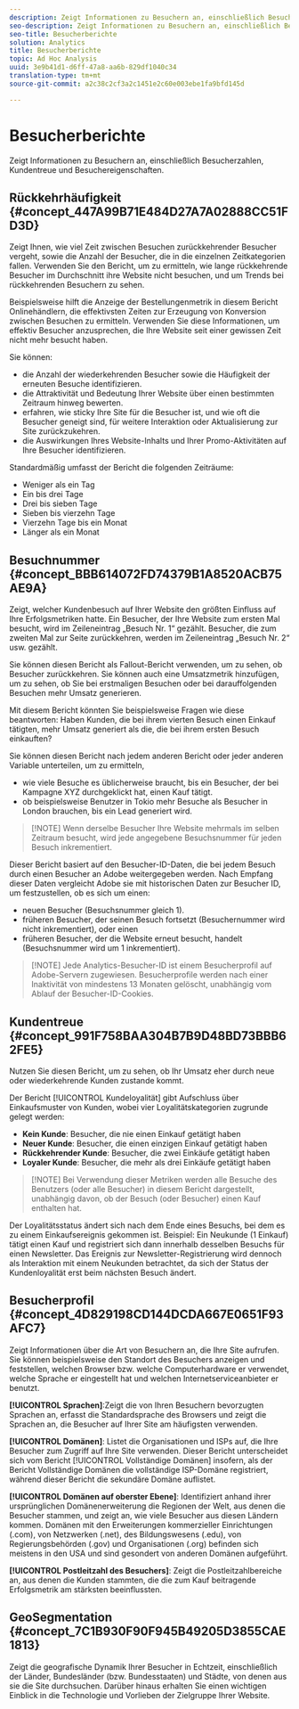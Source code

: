 ```yaml
---
description: Zeigt Informationen zu Besuchern an, einschließlich Besucherzahlen, Kundentreue und Besuchereigenschaften.
seo-description: Zeigt Informationen zu Besuchern an, einschließlich Besucherzahlen, Kundentreue und Besuchereigenschaften.
seo-title: Besucherberichte
solution: Analytics
title: Besucherberichte
topic: Ad Hoc Analysis
uuid: 3e9b41d1-d6ff-47a8-aa6b-829df1040c34
translation-type: tm+mt
source-git-commit: a2c38c2cf3a2c1451e2c60e003ebe1fa9bfd145d

---
```



# Besucherberichte

Zeigt Informationen zu Besuchern an, einschließlich Besucherzahlen, Kundentreue und Besuchereigenschaften.

## Rückkehrhäufigkeit {#concept_447A99B71E484D27A7A02888CC51FD3D}

Zeigt Ihnen, wie viel Zeit zwischen Besuchen zurückkehrender Besucher vergeht, sowie die Anzahl der Besucher, die in die einzelnen Zeitkategorien fallen. Verwenden Sie den Bericht, um zu ermitteln, wie lange rückkehrende Besucher im Durchschnitt ihre Website nicht besuchen, und um Trends bei rückkehrenden Besuchern zu sehen.

<!-- 

c_reports_return_freq.xml

 -->

Beispielsweise hilft die Anzeige der Bestellungenmetrik in diesem Bericht Onlinehändlern, die effektivsten Zeiten zur Erzeugung von Konversion zwischen Besuchen zu ermitteln. Verwenden Sie diese Informationen, um effektiv Besucher anzusprechen, die Ihre Website seit einer gewissen Zeit nicht mehr besucht haben.

Sie können:

* die Anzahl der wiederkehrenden Besucher sowie die Häufigkeit der erneuten Besuche identifizieren.
* die Attraktivität und Bedeutung Ihrer Website über einen bestimmten Zeitraum hinweg bewerten.
* erfahren, wie sticky Ihre Site für die Besucher ist, und wie oft die Besucher geneigt sind, für weitere Interaktion oder Aktualisierung zur Site zurückzukehren.
* die Auswirkungen Ihres Website-Inhalts und Ihrer Promo-Aktivitäten auf Ihre Besucher identifizieren.

Standardmäßig umfasst der Bericht die folgenden Zeiträume:

* Weniger als ein Tag
* Ein bis drei Tage
* Drei bis sieben Tage
* Sieben bis vierzehn Tage
* Vierzehn Tage bis ein Monat
* Länger als ein Monat

## Besuchnummer {#concept_BBB614072FD74379B1A8520ACB75AE9A}

Zeigt, welcher Kundenbesuch auf Ihrer Website den größten Einfluss auf Ihre Erfolgsmetriken hatte. Ein Besucher, der Ihre Website zum ersten Mal besucht, wird im Zeileneintrag „Besuch Nr. 1“ gezählt. Besucher, die zum zweiten Mal zur Seite zurückkehren, werden im Zeileneintrag „Besuch Nr. 2“ usw. gezählt.

<!-- 

c_reports_visit_number.xml

 -->

Sie können diesen Bericht als Fallout-Bericht verwenden, um zu sehen, ob Besucher zurückkehren. Sie können auch eine Umsatzmetrik hinzufügen, um zu sehen, ob Sie bei erstmaligen Besuchen oder bei darauffolgenden Besuchen mehr Umsatz generieren.

Mit diesem Bericht könnten Sie beispielsweise Fragen wie diese beantworten: Haben Kunden, die bei ihrem vierten Besuch einen Einkauf tätigten, mehr Umsatz generiert als die, die bei ihrem ersten Besuch einkauften?

Sie können diesen Bericht nach jedem anderen Bericht oder jeder anderen Variable unterteilen, um zu ermitteln,

* wie viele Besuche es üblicherweise braucht, bis ein Besucher, der bei Kampagne XYZ durchgeklickt hat, einen Kauf tätigt.
* ob beispielsweise Benutzer in Tokio mehr Besuche als Besucher in London brauchen, bis ein Lead generiert wird.

> [!NOTE] Wenn derselbe Besucher Ihre Website mehrmals im selben Zeitraum besucht, wird jede angegebene Besuchsnummer für jeden Besuch inkrementiert.

Dieser Bericht basiert auf den Besucher-ID-Daten, die bei jedem Besuch durch einen Besucher an Adobe weitergegeben werden. Nach Empfang dieser Daten vergleicht Adobe sie mit historischen Daten zur Besucher ID, um festzustellen, ob es sich um einen:

* neuen Besucher (Besuchsnummer gleich 1).
* früheren Besucher, der seinen Besuch fortsetzt (Besuchernummer wird nicht inkrementiert), oder einen
* früheren Besucher, der die Website erneut besucht, handelt (Besuchsnummer wird um 1 inkrementiert).

> [!NOTE] Jede Analytics-Besucher-ID ist einem Besucherprofil auf Adobe-Servern zugewiesen. Besucherprofile werden nach einer Inaktivität von mindestens 13 Monaten gelöscht, unabhängig vom Ablauf der Besucher-ID-Cookies.

## Kundentreue {#concept_991F758BAA304B7B9D48BD73BBB62FE5}

Nutzen Sie diesen Bericht, um zu sehen, ob Ihr Umsatz eher durch neue oder wiederkehrende Kunden zustande kommt.

<!-- 

c_reports_customerloyalty.xml

 -->

Der Bericht [!UICONTROL Kundeloyalität] gibt Aufschluss über Einkaufsmuster von Kunden, wobei vier Loyalitätskategorien zugrunde gelegt werden:

* **Kein Kunde**: Besucher, die nie einen Einkauf getätigt haben
* **Neuer Kunde**: Besucher, die einen einzigen Einkauf getätigt haben
* **Rückkehrender Kunde**: Besucher, die zwei Einkäufe getätigt haben
* **Loyaler Kunde**: Besucher, die mehr als drei Einkäufe getätigt haben

> [!NOTE] Bei Verwendung dieser Metriken werden alle Besuche des Benutzers (oder alle Besucher) in diesem Bericht dargestellt, unabhängig davon, ob der Besuch (oder Besucher) einen Kauf enthalten hat.

Der Loyalitätsstatus ändert sich nach dem Ende eines Besuchs, bei dem es zu einem Einkaufsereignis gekommen ist. Beispiel: Ein Neukunde (1 Einkauf) tätigt einen Kauf und registriert sich dann innerhalb desselben Besuchs für einen Newsletter. Das Ereignis zur Newsletter-Registrierung wird dennoch als Interaktion mit einem Neukunden betrachtet, da sich der Status der Kundenloyalität erst beim nächsten Besuch ändert.

## Besucherprofil {#concept_4D829198CD144DCDA667E0651F93AFC7}

Zeigt Informationen über die Art von Besuchern an, die Ihre Site aufrufen. Sie können beispielsweise den Standort des Besuchers anzeigen und feststellen, welchen Browser bzw. welche Computerhardware er verwendet, welche Sprache er eingestellt hat und welchen Internetserviceanbieter er benutzt.

<!-- 

c_reports_visitor_profile.xml

 -->

**[!UICONTROL Sprachen]**:Zeigt die von Ihren Besuchern bevorzugten Sprachen an, erfasst die Standardsprache des Browsers und zeigt die Sprachen an, die Besucher auf Ihrer Site am häufigsten verwenden.

**[!UICONTROL Domänen]**: Listet die Organisationen und ISPs auf, die Ihre Besucher zum Zugriff auf Ihre Site verwenden. Dieser Bericht unterscheidet sich vom Bericht [!UICONTROL Vollständige Domänen] insofern, als der Bericht Vollständige Domänen die vollständige ISP-Domäne registriert, während dieser Bericht die sekundäre Domäne auflistet.

**[!UICONTROL Domänen auf oberster Ebene]**: Identifiziert anhand ihrer ursprünglichen Domänenerweiterung die Regionen der Welt, aus denen die Besucher stammen, und zeigt an, wie viele Besucher aus diesen Ländern kommen. Domänen mit den Erweiterungen kommerzieller Einrichtungen (.com), von Netzwerken (.net), des Bildungswesens (.edu), von Regierungsbehörden (.gov) und Organisationen (.org) befinden sich meistens in den USA und sind gesondert von anderen Domänen aufgeführt.

**[!UICONTROL Postleitzahl des Besuchers]**: Zeigt die Postleitzahlbereiche an, aus denen die Kunden stammten, die die zum Kauf beitragende Erfolgsmetrik am stärksten beeinflussten.

## GeoSegmentation {#concept_7C1B930F90F945B49205D3855CAE1813}

<!-- 

c_reports_geosegmentation.xml

 -->

Zeigt die geografische Dynamik Ihrer Besucher in Echtzeit, einschließlich der Länder, Bundesländer (bzw. Bundesstaaten) und Städte, von denen aus sie die Site durchsuchen. Darüber hinaus erhalten Sie einen wichtigen Einblick in die Technologie und Vorlieben der Zielgruppe Ihrer Website.
